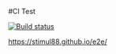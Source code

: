 #CI Test

[![Build status](https://ci.appveyor.com/api/projects/status/6k8r62b5fs8gh6ta/branch/main?svg=true)](https://ci.appveyor.com/project/Stimul88/e2e/branch/main)

https://stimul88.github.io/e2e/
